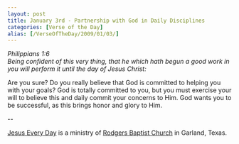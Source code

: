 ```yaml
---
layout: post
title: January 3rd - Partnership with God in Daily Disciplines
categories: [Verse of the Day]
alias: [/VerseOfTheDay/2009/01/03/]
---
```


_Philippians 1:6  
Being confident of this very thing, that he which hath begun a good
work in you will perform it until the day of Jesus Christ:_

Are you sure? Do you really believe that God is committed to
helping you with your goals? God is totally committed to you, but you
must exercise your will to believe this and daily commit your concerns
to Him. God wants you to be successful, as this brings honor and glory
to Him.

 --

<a href=http://jesuseveryday.net>Jesus Every Day</a> is a ministry of <a href=http://rodgersbaptist.net>Rodgers Baptist Church</a> in Garland, Texas.
